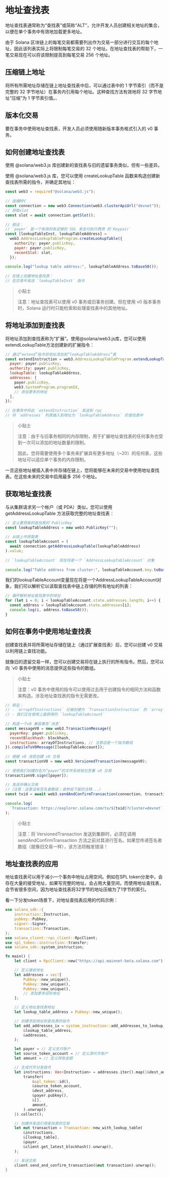
# **地址查找表**

地址查找表通常称为“查找表”或简称“ALT”，允许开发人员创建相关地址的集合，以便在单个事务中有效地加载更多地址。

由于 Solana 区块链上的每笔交易都需要列出作为交易一部分进行交互的每个地址，因此该列表实际上将限制每笔交易的 32 个地址。在地址查找表的帮助下，一笔交易现在可以将该限制提高到每笔交易 256 个地址。

## 压缩链上地址

将所有所需地址存储在链上地址查找表中后，可以通过表中的 1 字节索引（而不是完整的 32 字节地址）在事务内引用每个地址。这种查找方法有效地将 32 字节地址“压缩”为 1 字节索引值。、

## 版本化交易

要在事务中使用地址查找表，开发人员必须使用随新版本事务格式引入的 v0 事务。

## 如何创建地址查找表

使用 @solana/web3.js 库创建新的查找表与旧的遗留事务类似，但有一些差异。

使用 @solana/web3.js 库，您可以使用 createLookupTable 函数来构造创建新查找表所需的指令，并确定其地址：

```js
const web3 = require("@solana/web3.js");
 
// 连接RPC
const connection = new web3.Connection(web3.clusterApiUrl("devnet"));
// 获取slot
const slot = await connection.getSlot();
 
// 假设：
// `payer` 是一个有效的有足够的 SOL 来支付执行费用 的`Keypair`
const [lookupTableInst, lookupTableAddress] = 
  web3.AddressLookupTableProgram.createLookupTable({
    authority: payer.publicKey,
    payer: payer.publicKey,
    recentSlot: slot,
  });
 
console.log("lookup table address:", lookupTableAddress.toBase58());
 
// 在链上创建地址查找表：
// 在交易中发送 `lookupTableInst` 指令
```

> 小贴士
>
> 注意：地址查找表可以使用 v0 事务或旧事务创建。但在使用 v0 版本事务时，Solana 运行时只能检索和处理查找表中的其他地址。



## 将地址添加到查找表

将地址添加到查找表称为“扩展”。使用@solana/web3.js库，您可以使用extendLookupTable方法创建新的扩展指令：

```js
// 通过“extend”指令将地址添加到“lookupTableAddress”表
const extendInstruction = web3.AddressLookupTableProgram.extendLookupTable({
  payer: payer.publicKey,
  authority: payer.publicKey,
  lookupTable: lookupTableAddress,
  addresses: [
    payer.publicKey,
    web3.SystemProgram.programId,
    // 添加更多的地址
  ],
});
 
// 在事务中将此 `extendInstruction` 发送到 rpc
// 将 `addresses` 列表插入到地址为 `lookupTableAddress` 的查找表中
```

> 小贴士
>
> 注意：由于与旧事务相同的内存限制，用于扩展地址查找表的任何事务也受到一次可以添加的地址数量的限制。
>
> 因此，您将需要使用多个事务来扩展具有更多地址（~20）的任何表，这些地址可以适应单个事务的内存限制。

一旦这些地址被插入表中并存储在链上，您将能够在未来的交易中使用地址查找表。在这些未来的交易中启用最多 256 个地址。



## 获取地址查找表

与从集群请求另一个帐户（或 PDA）类似，您可以使用 getAddressLookupTable 方法获取完整的地址查找表：

```js
// 定义要获取的查找表的`PublicKey`
const lookupTableAddress = new web3.PublicKey("");
 
// 从链上中获取表
const lookupTableAccount = (
  await connection.getAddressLookupTable(lookupTableAddress)
).value;
 
// `lookupTableAccount` 现在将是一个 `AddressLookupTableAccount` 对象
 
console.log("Table address from cluster:", lookupTableAccount.key.toBase58());
```

我们的lookupTableAccount变量现在将是一个AddressLookupTableAccount对象，我们可以解析它以读取查找表中链上存储的所有地址的列表：

```js
// 循环解析地址查找表中的地址
for (let i = 0; i < lookupTableAccount.state.addresses.length; i++) {
  const address = lookupTableAccount.state.addresses[i];
  console.log(i, address.toBase58());
}
```



## 如何在事务中使用地址查找表

创建查找表并将所需地址存储在链上（通过扩展查找表）后，您可以创建 v0 交易以利用链上查找功能。

就像旧的遗留交易一样，您可以创建交易将在链上执行的所有指令。然后，您可以向 `v0 事务中使用的消息提供这些指令的数组。

> 小贴士
>
> 注意：v0 事务中使用的指令可以使用过去用于创建指令的相同方法和函数来构造。涉及地址查找表的指令无需更改。



```js
// 假设：
// - `arrayOfInstructions` 已被创建为 `TransactionInstruction` 的 `array`
// - 我们正在使用上面获得的 `lookupTableAccount`
 
// 构造一个v0 兼容事务`消息`
const messageV0 = new web3.TransactionMessage({
  payerKey: payer.publicKey,
  recentBlockhash: blockhash,
  instructions: arrayOfInstructions, // 注意这是一个指令数组
}).compileToV0Message([lookupTableAccount]);
 
// 根据 v0 消息创建 v0 交易
const transactionV0 = new web3.VersionedTransaction(messageV0);
 
// 使用我们创建的名为“payer”的文件系统钱包签署 v0 交易
transactionV0.sign([payer]);
 
// 发送并确认交易
//（注意：这里没有签名者数组；请参阅下面的注释...）
const txid = await web3.sendAndConfirmTransaction(connection, transactionV0);
 
console.log(
  `Transaction: https://explorer.solana.com/tx/${txid}?cluster=devnet`,
);
```

> 小贴士
>
> 注意：将 VersionedTransaction 发送到集群时，必须在调用 sendAndConfirmTransaction 方法之前对其进行签名。如果您传递签名者数组（就像旧交易一样），该方法将触发错误！



## 地址查找表的应用

地址查找表可以用于减小一个事务中地址占用空间。例如在SPL token分发中，会存在大量的接受地址，如果写完整的地址，会占用大量空间，而使用地址查找表，会节省很多空间，因为地址查找表将32字节的地址压缩为了1字节的索引。

看一下分发token场景下，对地址查找表应用的代码示例：

```rust
use solana_sdk::{
    instruction::Instruction,
    pubkey::Pubkey,
    signer::Signer,
    transaction::Transaction,
};
use solana_client::rpc_client::RpcClient;
use spl_token::instruction::transfer;
use solana_sdk::system_instruction;

fn main() {
    let client = RpcClient::new("https://api.mainnet-beta.solana.com");

    // 定义接收地址
    let addresses = vec![
        Pubkey::new_unique(),
        Pubkey::new_unique(),
        Pubkey::new_unique(),
        // 添加更多目标地址
    ];

    // 定义地址查找表地址
    let lookup_table_address = Pubkey::new_unique();

    // 创建添加地址到查找表的指令
    let add_addresses_ix = system_instruction::add_addresses_to_lookup_table(
        &lookup_table_address,
        &addresses,
    );

    let payer = // 定义支付账户
    let source_token_account = // 定义源代币账户
    let amount = // 定义转账金额

    // 生成代币分发指令
    let instructions: Vec<Instruction> = addresses.iter().map(|&dest_address| {
        transfer(
            &spl_token::id(),
            &source_token_account,
            &dest_address,
            &payer.pubkey(),
            &[],
            amount,
        ).unwrap()
    }).collect();

    // 创建并发送引用查找表的交易
    let mut transaction = Transaction::new_with_lookup_table(
        &instructions,
        &[lookup_table],
        &payer,
        &client.get_latest_blockhash().unwrap(),
    );

    // 发送交易
    client.send_and_confirm_transaction(&mut transaction).unwrap();
}
```

